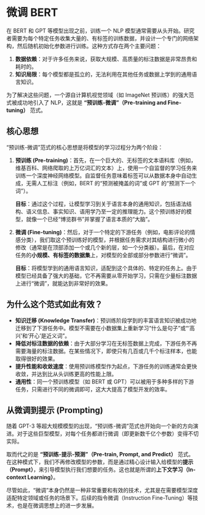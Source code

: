 # 微调 BERT

在 BERT 和 GPT 等模型出现之前，训练一个 NLP 模型通常需要从头开始。研究者需要为每个特定任务收集大量的、有标签的训练数据，并设计一个专门的网络架构，然后随机初始化参数进行训练。这种方式存在两个主要问题：

1.  **数据依赖**：对于许多任务来说，获取大规模、高质量的标注数据是非常昂贵和耗时的。
2.  **知识局限**：每个模型都是孤立的，无法利用在其他任务或数据上学到的通用语言知识。

为了解决这些问题，一个源自计算机视觉领域（如 ImageNet 预训练）的强大范式被成功地引入了 NLP，这就是 **“预训练-微调”（Pre-training and Fine-tuning）** 范式。

## 核心思想

“预训练-微调”范式的核心思想是将模型的学习过程分为两个阶段：

1.  **预训练 (Pre-training)**：首先，在一个巨大的、无标签的文本语料库（例如，维基百科、网络爬取的上万亿词汇的文本）上，使用一个自监督的学习任务来训练一个深度神经网络模型。自监督任务意味着标签可以从数据本身中自动生成，无需人工标注（例如，BERT 的“预测被掩盖的词”或 GPT 的“预测下一个词”）。

    **目标**：通过这个过程，让模型学习到关于语言本身的通用知识，包括语法结构、语义信息、事实知识、语用学乃至一定的推理能力。这个预训练好的模型，就像一个已经“博览群书”并掌握了语言本质的“大脑”。

2.  **微调 (Fine-tuning)**：然后，对于一个特定的下游任务（例如，电影评论的情感分类），我们取这个预训练好的模型，并根据任务需求对其结构进行微小的修改（通常是在顶部添加一个或几个新的层，如一个分类器）。最后，在对应任务的**小规模、有标签的数据集**上，对模型的全部或部分参数进行“微调”。

    **目标**：将模型学到的通用语言知识，适配到这个具体的、特定的任务上。由于模型已经具备了强大的基础，它不再需要从零开始学习，只需在少量标注数据上进行“微调”，就能达到非常好的效果。

## 为什么这个范式如此有效？

-   **知识迁移 (Knowledge Transfer)**：预训练阶段学到的丰富语言知识被成功地迁移到了下游任务中。模型不需要在小数据集上重新学习“什么是句子”或“‘高兴’和‘开心’是近义词”。
-   **降低对标注数据的依赖**：由于大部分学习在无标签数据上完成，下游任务不再需要海量的标注数据。在某些情况下，即使只有几百或几千个标注样本，也能取得很好的效果。
-   **提升性能和收敛速度**：使用预训练模型作为起点，下游任务的训练通常会更快收敛，并达到比从头训练更高的性能上限。
-   **通用性**：同一个预训练模型（如 BERT 或 GPT）可以被用于多种多样的下游任务，只需进行不同的微调即可，这大大提高了模型开发的效率。

## 从微调到提示 (Prompting)

随着 GPT-3 等超大规模模型的出现，“预训练-微调”范式也开始向一个新的方向演进。对于这些巨型模型，对每个任务都进行微调（即更新数千亿个参数）变得不切实际。

取而代之的是 **“预训练-提示-预测”（Pre-train, Prompt, and Predict）** 范式。在这种模式下，我们不再修改模型的参数，而是通过精心设计输入给模型的**提示（Prompt）**，来引导模型执行我们想要的任务。这也就是所谓的**上下文学习（In-context Learning）**。

尽管如此，“微调”本身仍然是一种非常重要和有效的技术，尤其是在需要模型深度适配特定领域或任务的场景下。后续的指令微调（Instruction Fine-Tuning）等技术，也是在微调思想上的进一步发展。
